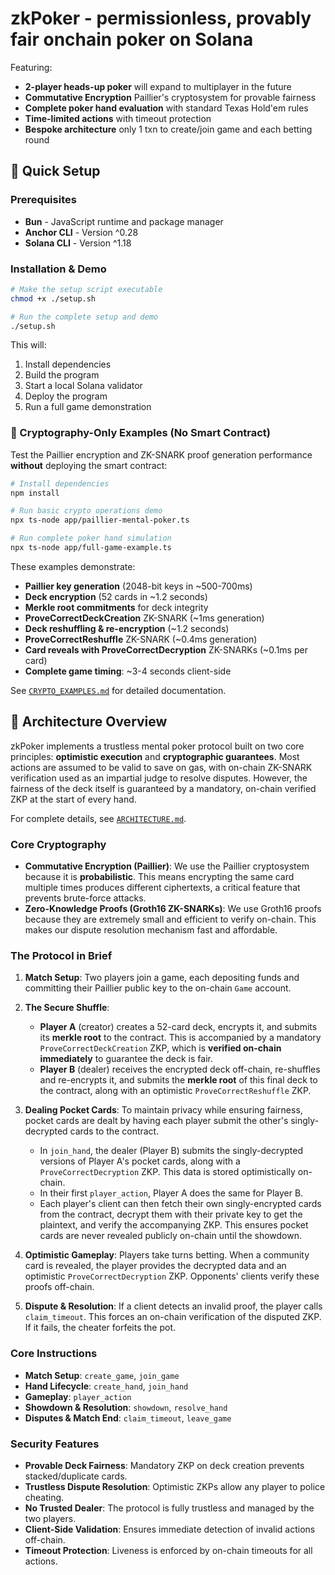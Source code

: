 # zkPoker - permissionless, provably fair onchain poker on Solana

Featuring:
- **2-player heads-up poker** will expand to multiplayer in the future
- **Commutative Encryption** Paillier's cryptosystem for provable fairness
- **Complete poker hand evaluation** with standard Texas Hold'em rules
- **Time-limited actions** with timeout protection
- **Bespoke architecture** only 1 txn to create/join game and each betting round

## 🚀 Quick Setup

### Prerequisites
- **Bun** - JavaScript runtime and package manager
- **Anchor CLI** - Version ^0.28
- **Solana CLI** - Version ^1.18

### Installation & Demo
```bash
# Make the setup script executable
chmod +x ./setup.sh

# Run the complete setup and demo
./setup.sh
```

This will:
1. Install dependencies
2. Build the program
3. Start a local Solana validator
4. Deploy the program
5. Run a full game demonstration

### 🧪 Cryptography-Only Examples (No Smart Contract)

Test the Paillier encryption and ZK-SNARK proof generation performance **without** deploying the smart contract:

```bash
# Install dependencies
npm install

# Run basic crypto operations demo
npx ts-node app/paillier-mental-poker.ts

# Run complete poker hand simulation
npx ts-node app/full-game-example.ts
```

These examples demonstrate:
- **Paillier key generation** (2048-bit keys in ~500-700ms)
- **Deck encryption** (52 cards in ~1.2 seconds)
- **Merkle root commitments** for deck integrity
- **ProveCorrectDeckCreation** ZK-SNARK (~1ms generation)
- **Deck reshuffling & re-encryption** (~1.2 seconds)
- **ProveCorrectReshuffle** ZK-SNARK (~0.4ms generation)
- **Card reveals with ProveCorrectDecryption** ZK-SNARKs (~0.1ms per card)
- **Complete game timing**: ~3-4 seconds client-side

See [`CRYPTO_EXAMPLES.md`](CRYPTO_EXAMPLES.md) for detailed documentation.

## 🎯 Architecture Overview

zkPoker implements a trustless mental poker protocol built on two core principles: **optimistic execution** and **cryptographic guarantees**. Most actions are assumed to be valid to save on gas, with on-chain ZK-SNARK verification used as an impartial judge to resolve disputes. However, the fairness of the deck itself is guaranteed by a mandatory, on-chain verified ZKP at the start of every hand.

For complete details, see [`ARCHITECTURE.md`](ARCHITECTURE.md).

### Core Cryptography

-   **Commutative Encryption (Paillier)**: We use the Paillier cryptosystem because it is **probabilistic**. This means encrypting the same card multiple times produces different ciphertexts, a critical feature that prevents brute-force attacks.
-   **Zero-Knowledge Proofs (Groth16 ZK-SNARKs)**: We use Groth16 proofs because they are extremely small and efficient to verify on-chain. This makes our dispute resolution mechanism fast and affordable.

### The Protocol in Brief

1.  **Match Setup**: Two players join a game, each depositing funds and committing their Paillier public key to the on-chain `Game` account.

2.  **The Secure Shuffle**:
    -   **Player A** (creator) creates a 52-card deck, encrypts it, and submits its **merkle root** to the contract. This is accompanied by a mandatory `ProveCorrectDeckCreation` ZKP, which is **verified on-chain immediately** to guarantee the deck is fair.
    -   **Player B** (dealer) receives the encrypted deck off-chain, re-shuffles and re-encrypts it, and submits the **merkle root** of this final deck to the contract, along with an optimistic `ProveCorrectReshuffle` ZKP.

3.  **Dealing Pocket Cards**: To maintain privacy while ensuring fairness, pocket cards are dealt by having each player submit the other's singly-decrypted cards to the contract.
    -   In `join_hand`, the dealer (Player B) submits the singly-decrypted versions of Player A's pocket cards, along with a `ProveCorrectDecryption` ZKP. This data is stored optimistically on-chain.
    -   In their first `player_action`, Player A does the same for Player B.
    -   Each player's client can then fetch their own singly-encrypted cards from the contract, decrypt them with their private key to get the plaintext, and verify the accompanying ZKP. This ensures pocket cards are never revealed publicly on-chain until the showdown.

4.  **Optimistic Gameplay**: Players take turns betting. When a community card is revealed, the player provides the decrypted data and an optimistic `ProveCorrectDecryption` ZKP. Opponents' clients verify these proofs off-chain.

5.  **Dispute & Resolution**: If a client detects an invalid proof, the player calls `claim_timeout`. This forces an on-chain verification of the disputed ZKP. If it fails, the cheater forfeits the pot.

### Core Instructions

-   **Match Setup**: `create_game`, `join_game`
-   **Hand Lifecycle**: `create_hand`, `join_hand`
-   **Gameplay**: `player_action`
-   **Showdown & Resolution**: `showdown`, `resolve_hand`
-   **Disputes & Match End**: `claim_timeout`, `leave_game`

### Security Features

-   **Provable Deck Fairness**: Mandatory ZKP on deck creation prevents stacked/duplicate cards.
-   **Trustless Dispute Resolution**: Optimistic ZKPs allow any player to police cheating.
-   **No Trusted Dealer**: The protocol is fully trustless and managed by the two players.
-   **Client-Side Validation**: Ensures immediate detection of invalid actions off-chain.
-   **Timeout Protection**: Liveness is enforced by on-chain timeouts for all actions.